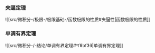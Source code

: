 

### 夹逼定理
![[src/微积分-/极限-/极限基础-/函数极限的性质#夹逼性|函数极限的性质]]

### 单调有界定理
![[src/微积分-/-结论/单调有界定理#^f6bf36|单调有界定理]]


